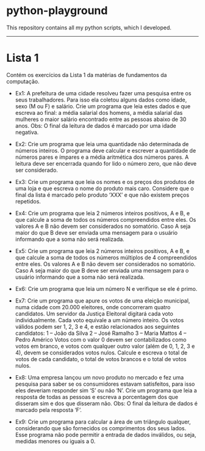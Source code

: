 # python-playground

This repository contains all my python scripts, which I developed.

---

# Lista 1

Contém os exercícios da Lista 1 da matérias de fundamentos da computação.

- Ex1:
A prefeitura de uma cidade resolveu fazer uma pesquisa entre os seus trabalhadores.
Para isso ela coletou alguns dados como idade, sexo (M ou F) e salário. Crie um
programa que leia estes dados e que escreva ao final:
a média salarial dos homens, a média salarial das mulheres
o maior salário encontrado entre as pessoas abaixo de 30 anos.
Obs: O final da leitura de dados é marcado por uma idade negativa.

- Ex2:
Crie um programa que leia uma quantidade não determinada de números inteiros. O
programa deve calcular e escrever a quantidade de números pares e ímpares e a
média aritmética dos números pares. A leitura deve ser encerrada quando for lido o
número zero, que não deve ser considerado.

- Ex3:
Crie um programa que leia os nomes e os preços dos produtos de uma loja e que
escreva o nome do produto mais caro. Considere que o final da lista é marcado pelo
produto ‘XXX’ e que não existem preços repetidos.

- Ex4:
Crie um programa que leia 2 números inteiros positivos, A e B, e que calcule a soma
de todos os números compreendidos entre eles. Os valores A e B não devem ser
considerados no somatório. Caso A seja maior do que B deve ser enviada uma
mensagem para o usuário informando que a soma não será realizada.

- Ex5:
Crie um programa que leia 2 números inteiros positivos, A e B, e que calcule a soma
de todos os números múltiplos de 4 compreendidos entre eles. Os valores A e B não
devem ser considerados no somatório. Caso A seja maior do que B deve ser enviada
uma mensagem para o usuário informando que a soma não será realizada.
- Ex6:
Crie um programa que leia um número N e verifique se ele é primo.

- Ex7:
Crie um programa que apure os votos de uma eleição municipal, numa cidade com
20.000 eleitores, onde concorreram quatro candidatos. Um servidor da Justiça
Eleitoral digitará cada voto individualmente. Cada voto equivale a um número inteiro.
Os votos válidos podem ser 1, 2, 3 e 4, e estão relacionados aos seguintes candidatos:
1 – João da Silva
2 – José Ramalho
3 – Maria Mattos
4 – Pedro Américo
Votos com o valor 0 devem ser contabilizados como votos em branco, e votos com
qualquer outro valor (além de 0, 1, 2, 3 e 4), devem se considerados votos nulos.
Calcule e escreva o total de votos de cada candidato, o total de votos brancos e o total
de votos nulos.

- Ex8:
Uma empresa lançou um novo produto no mercado e fez uma pesquisa para saber se
os consumidores estavam satisfeitos, para isso eles deveriam responder sim ‘S’ ou não
‘N’. Crie um programa que leia a resposta de todas as pessoas e escreva a
porcentagem dos que disseram sim e dos que disseram não.
Obs: O final da leitura de dados é marcado pela resposta ‘F’.

- Ex9:
Crie um programa para calcular a área de um triângulo qualquer, considerando que
são fornecidos os comprimentos dos seus lados. Esse programa não pode permitir a
entrada de dados inválidos, ou seja, medidas menores ou iguais a 0.
